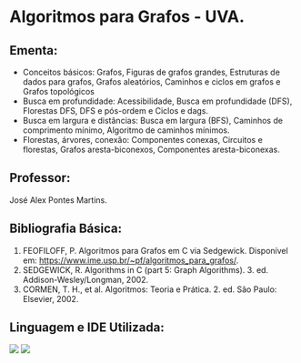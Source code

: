 # Algoritmos para Grafos - UVA.

## Ementa:
- Conceitos básicos: Grafos, Figuras de grafos grandes, Estruturas de dados para grafos, Grafos aleatórios, Caminhos e ciclos em grafos e Grafos topológicos
- Busca em profundidade: Acessibilidade, Busca em profundidade (DFS), Florestas DFS, DFS e pós-ordem e Ciclos e dags.
- Busca em largura e distâncias: Busca em largura (BFS), Caminhos de comprimento mínimo, Algoritmo de caminhos mínimos.
- Florestas, árvores, conexão: Componentes conexas, Circuitos e florestas, Grafos aresta-biconexos, Componentes aresta-biconexas.

## Professor:
José Alex Pontes Martins.

## Bibliografia Básica:
1. FEOFILOFF, P. Algoritmos para Grafos em C via Sedgewick. Disponível em: https://www.ime.usp.br/~pf/algoritmos_para_grafos/.
2. SEDGEWICK, R. Algorithms in C (part 5: Graph Algorithms). 3. ed. Addison-Wesley/Longman, 2002.
3. CORMEN, T. H., et al. Algoritmos: Teoria e Prática. 2. ed. São Paulo: Elsevier, 2002.
 
## Linguagem e IDE Utilizada:
<a href = "https://pt.wikipedia.org/wiki/C_(linguagem_de_programa%C3%A7%C3%A3o)"><img src="https://img.shields.io/badge/-%23333?style=for-the-badge&logo=c&logoColor=%22red%22%20arget=%22_blank"></a>
<a href = "https://code.visualstudio.com/"><img src="https://img.shields.io/badge/-Visual%20Studio%20Code-%23333?style=for-the-badge&logo=visual-studio-code&logoColor=%22red%22%20arget=%22_blank"></a>
